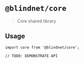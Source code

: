 # `@blindnet/core`

> Core shared library

## Usage

```
import core from '@blindnet/core';

// TODO: DEMONSTRATE API
```
